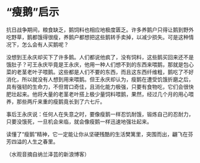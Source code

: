# “瘦鹅”启示

抗日战争期间，粮食缺乏，鹅饲料也相应地极度匮乏。许多养鹅户只得让鹅到野外吃野草，鹅都饿得很瘦，养鹅户都想把这些鹅转手卖掉，以减少损失。可是这种情况下，怎么会有人买鹅呢？ 

没想到王永庆却买下了许多鹅。人们都说他疯了，没有饲料，这些鹅买回来还不是饿肚子？可王永庆毕竟是王永庆，他用一种人们想不到的东西来喂鹅，那就是包心菜的老茎老叶子喂鹅。这些都是人们不要的东西，而且这东西纤维粗，鹅吃了不好消化，所以就没有人想到用来喂鹅。但王永庆却认为，瘦鹅在遭受饥饿折磨之后，具有强韧的生命力，不但胃口奇佳，且消化能力极强，只要有食物吃，它们会很快肥壮起来。他将大量的老茎老叶搭上极少量饲料喂鹅，果然，经过几个月的用心喂养，那些两斤来重的瘦鹅竟长到了六七斤。 

事后王永庆说：任何人在失意之时，要像瘦鹅一样忍饥耐饿，锻炼自己的忍耐力，只要没饿死，一旦机会来临，就会像瘦鹅一样迅速地强壮起来。 

读懂了“瘦鹅”精神，它一定能让你从坚硬残酷的生活樊篱里，突围而出，翩飞在芬芳四溢的人生之春里。 

（水观音摘自纳兰泽芸的新浪博客）